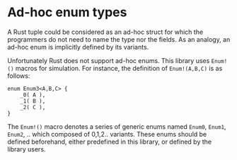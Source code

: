 # Ad-hoc enum types

A Rust tuple could be considered as an ad-hoc struct for which the programmers
do not need to name the type nor the fields. As an analogy, an ad-hoc enum is
implicitly defined by its variants.

Unfortunately Rust does not support ad-hoc enums. This library uses `Enum!()`
macros for simulation. For instance, the definition of `Enum!(A,B,C)` is as
follows:

```rust,no_run
enum Enum3<A,B,C> {
    _0( A ),
    _1( B ),
    _2( C ),
}
```

The `Enum!()` macro denotes a series of generic enums named `Enum0`,
`Enum1`, `Enum2`, .. which composed of 0,1,2.. variants. These enums should be
defined beforehand, either predefined in this library, or defined by the library
users.
